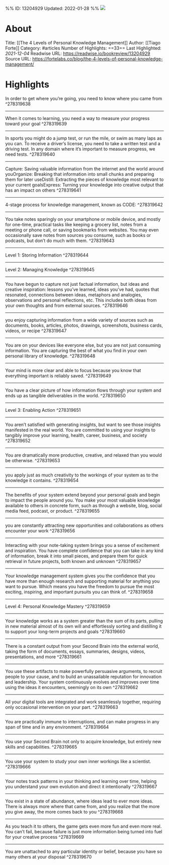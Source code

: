 %%
ID: 13204929
Updated: 2022-01-28
%%
![](https://readwise-assets.s3.amazonaws.com/static/images/article3.5c705a01b476.png)

# About
Title: [[The 4 Levels of Personal Knowledge Management]]
Author: [[Tiago Forte]]
Category: #articles
Number of Highlights: ==33==
Last Highlighted: *2021-12-04*
Readwise URL: https://readwise.io/bookreview/13204929
Source URL: https://fortelabs.co/blog/the-4-levels-of-personal-knowledge-management/


# Highlights 
In order to get where you’re going, you need to know where you came from  ^278319638

---

When it comes to learning, you need a way to measure your progress toward your goal  ^278319639

---

In sports you might do a jump test, or run the mile, or swim as many laps as you can. To receive a driver’s license, you need to take a written test and a driving test. In any domain where it’s important to measure progress, we need tests.  ^278319640

---

Capture: Saving valuable information from the internet and the world around youOrganize: Breaking that information into small chunks and preparing them for later useDistill: Extracting the pieces of knowledge most relevant to your current goalsExpress: Turning your knowledge into creative output that has an impact on others  ^278319641

---

4-stage process for knowledge management, known as CODE:  ^278319642

---

You take notes sparingly on your smartphone or mobile device, and mostly for one-time, practical tasks like keeping a grocery list, notes from a meeting or phone call, or saving bookmarks from websites. You may even occasionally save notes from sources you consume, such as books or podcasts, but don’t do much with them.  ^278319643

---

Level 1: Storing Information  ^278319644

---

Level 2: Managing Knowledge  ^278319645

---

You have begun to capture not just factual information, but ideas and creative inspiration: lessons you’ve learned, ideas you’ve had, quotes that resonated, connections between ideas, metaphors and analogies, observations and personal reflections, etc. This includes both ideas from your own thoughts and from external sources.  ^278319646

---

you enjoy capturing information from a wide variety of sources such as documents, books, articles, photos, drawings, screenshots, business cards, videos, or recipe  ^278319647

---

You are on your devices like everyone else, but you are not just consuming information. You are capturing the best of what you find in your own personal library of knowledge.  ^278319648

---

Your mind is more clear and able to focus because you know that everything important is reliably saved.  ^278319649

---

You have a clear picture of how information flows through your system and ends up as tangible deliverables in the world.  ^278319650

---

Level 3: Enabling Action  ^278319651

---

You aren’t satisfied with generating insights, but want to see those insights manifested in the real world. You are committed to using your insights to tangibly improve your learning, health, career, business, and society  ^278319652

---

You are dramatically more productive, creative, and relaxed than you would be otherwise.  ^278319653

---

you apply just as much creativity to the workings of your system as to the knowledge it contains.  ^278319654

---

The benefits of your system extend beyond your personal goals and begin to impact the people around you. You make your most valuable knowledge available to others in concrete form, such as through a website, blog, social media feed, podcast, or product.  ^278319655

---

you are constantly attracting new opportunities and collaborations as others encounter your work  ^278319656

---

Interacting with your note-taking system brings you a sense of excitement and inspiration. You have complete confidence that you can take in any kind of information, break it into small pieces, and prepare them for quick retrieval in future projects, both known and unknown  ^278319657

---

Your knowledge management system gives you the confidence that you have more than enough research and supporting material for anything you want to pursue. Which means you have the freedom to pursue the most exciting, inspiring, and important pursuits you can think of.  ^278319658

---

Level 4: Personal Knowledge Mastery  ^278319659

---

Your knowledge works as a system greater than the sum of its parts, pulling in new material almost of its own will and effortlessly sorting and distilling it to support your long-term projects and goals  ^278319660

---

There is a constant output from your Second Brain into the external world, taking the form of documents, essays, summaries, designs, videos, presentations, and more  ^278319661

---

You use these artifacts to make powerfully persuasive arguments, to recruit people to your cause, and to build an unassailable reputation for innovation and leadership. Your system continuously evolves and improves over time using the ideas it encounters, seemingly on its own  ^278319662

---

All your digital tools are integrated and work seamlessly together, requiring only occasional intervention on your part.  ^278319663

---

You are practically immune to interruptions, and can make progress in any span of time and in any environment.  ^278319664

---

You use your Second Brain not only to acquire knowledge, but entirely new skills and capabilities.  ^278319665

---

You use your system to study your own inner workings like a scientist.  ^278319666

---

Your notes track patterns in your thinking and learning over time, helping you understand your own evolution and direct it intentionally  ^278319667

---

You exist in a state of abundance, where ideas lead to ever more ideas. There is always more where that came from, and you realize that the more you give away, the more comes back to you  ^278319668

---

As you teach it to others, the game gets even more fun and even more real. You can’t fail, because failure is just more information being turned into fuel for your creative process  ^278319669

---

You are unattached to any particular identity or belief, because you have so many others at your disposal  ^278319670

